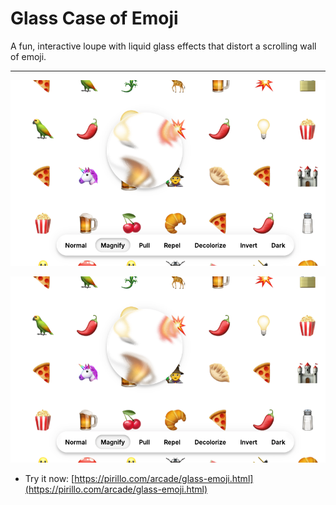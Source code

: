 
# Glass Case of Emoji

A fun, interactive loupe with liquid glass effects that distort a scrolling wall of emoji.

---

![Screenshot](https://github.com/ChrisPirillo/glass-emoji/blob/main/assets/screenshot.png?raw=true)

![Screenshot](https://raw.githubusercontent.com/ChrisPirillo/glass-emoji/main/assets/screenshot.png)

* Try it now: [https://pirillo.com/arcade/glass-emoji.html](https://pirillo.com/arcade/glass-emoji.html)
